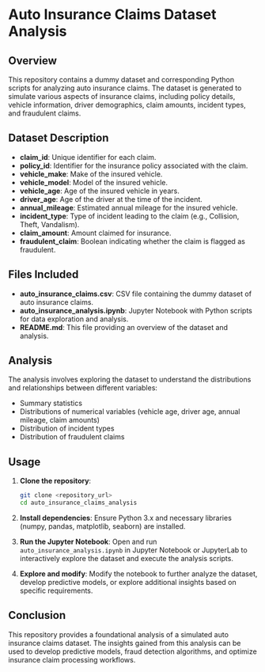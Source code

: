 # Auto Insurance Claims Dataset Analysis

## Overview
This repository contains a dummy dataset and corresponding Python scripts for analyzing auto insurance claims. The dataset is generated to simulate various aspects of insurance claims, including policy details, vehicle information, driver demographics, claim amounts, incident types, and fraudulent claims.

## Dataset Description
- **claim_id**: Unique identifier for each claim.
- **policy_id**: Identifier for the insurance policy associated with the claim.
- **vehicle_make**: Make of the insured vehicle.
- **vehicle_model**: Model of the insured vehicle.
- **vehicle_age**: Age of the insured vehicle in years.
- **driver_age**: Age of the driver at the time of the incident.
- **annual_mileage**: Estimated annual mileage for the insured vehicle.
- **incident_type**: Type of incident leading to the claim (e.g., Collision, Theft, Vandalism).
- **claim_amount**: Amount claimed for insurance.
- **fraudulent_claim**: Boolean indicating whether the claim is flagged as fraudulent.

## Files Included
- **auto_insurance_claims.csv**: CSV file containing the dummy dataset of auto insurance claims.
- **auto_insurance_analysis.ipynb**: Jupyter Notebook with Python scripts for data exploration and analysis.
- **README.md**: This file providing an overview of the dataset and analysis.

## Analysis
The analysis involves exploring the dataset to understand the distributions and relationships between different variables:
- Summary statistics
- Distributions of numerical variables (vehicle age, driver age, annual mileage, claim amounts)
- Distribution of incident types
- Distribution of fraudulent claims

## Usage
1. **Clone the repository**:
   ```bash
   git clone <repository_url>
   cd auto_insurance_claims_analysis
   ```

2. **Install dependencies**:
   Ensure Python 3.x and necessary libraries (numpy, pandas, matplotlib, seaborn) are installed.

3. **Run the Jupyter Notebook**:
   Open and run `auto_insurance_analysis.ipynb` in Jupyter Notebook or JupyterLab to interactively explore the dataset and execute the analysis scripts.

4. **Explore and modify**:
   Modify the notebook to further analyze the dataset, develop predictive models, or explore additional insights based on specific requirements.

## Conclusion
This repository provides a foundational analysis of a simulated auto insurance claims dataset. The insights gained from this analysis can be used to develop predictive models, fraud detection algorithms, and optimize insurance claim processing workflows.



